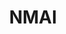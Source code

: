 ---
# This topic lives at
# https://digital.gov/topics/nmai

# Topic Title
title: "NMAI"

# description — keep it short and clear
summary: ""

# Weight
weight: 1

# For more information on managing topics,
# see https://github.com/GSA/digitalgov.gov/wiki/topics
---